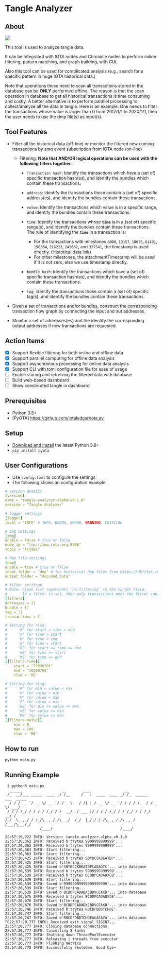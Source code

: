 # Tangle Analyzer

## About

![](analyzer_flow.bmp)

This tool is used to analyze tangle data.

It can be integrated with IOTA nodes and Chronicle nodes to perform online filtering, pattern matching, and graph building, with GUI.

Also this tool can be used for complicated analysis (e.g., search for a specific pattern in huge IOTA historical data.)

Note that operations those need to scan all transactions stored in the database can be **ONLY** performed offline. The reason is that the scan operation in database to get all historical transactions is time consuming and costly. A better alternative is to perform parallel processing to collect/analyze all the data in tangle. Here is an example: One needs to filter the transactions whose value is larger than 0 from 2017/1/1 to 2020/1/1, then the user needs to use the dmp file(s) as input(s).

## Tool Features
- Filter all the historical data (off-line) or monitor the filtered new coming transactions by zmq event subscription from IOTA node (on-line)
  - Filtering: **Note that AND/OR logical operations can be used with the following filters together.**

    - `Transaction hash`: Identify the transactions which have a (set of) specific transaction hash(es), and identify the bundles which contain these transactions.

    - `address`: Identify the transactions those contain a (set of) specific address(es), and identify the bundles contain these transactions.

    - `value`: Identify the transactions which value is in a specific range, and identify the bundles contain these transactions.

    - `time`: Identify the transactions whose **`time`** is in a (set of) specific range(s), and identify the bundles contain these transactions. The rule of identifying the **`time`** in a transaction is: 
      - For the transactions with milestones `6000`, `13157`, `18675`, `61491`, `150354`, `216223`, `242662`, and `337541`, the timestamp is used directly. ([Historical data link](https://dbfiles.iota.org/?prefix=mainnet/history/))
      - For other milestones, the attachmentTimestamp will be used if it is not zero, else we use timestamp directly.

    - `bundle hash`: Identify the transactions which have a (set of) specific transaction hash(es), and identify the bundles which contain these transactions.

    - `tag`: Identify the transactions those contain a (set of) specific tag(s), and identify the bundles contain these transactions.

- Given a set of transactions and/or bundles, construct the corresponding transaction flow graph by connecting the input and out addresses.

- Monitor a set of addresses(es) and the identify the corresponding output addresses if new transactions are requested.

## Action Items
- [X] Support flexible filtering for both online and offline data
- [X] Support parallel computing for offline data analysis
- [X] Support asynchronous processing for online data analysis
- [X] Support CLI with toml configuration file for ease of usage
- [ ] Enable storing and retreiving the filtered data with database
- [ ] Build web-based dashboard
- [ ] Show constrcuted tangle in dashboard

## Prerequisites

- Python 3.8+
- [PyOTA] https://github.com/iotaledger/iota.py

## Setup

- [Download and install](https://www.python.org/) the latest Python 3.8+
- `pip install pyota`

## User Configurations

- Use `config.toml` to configure the settings
- The following shows an configuration example
```yaml
# version details
[version]
name = "tangle-analyzer-alpha-v0.1.0"
service = "Tangle Analyzer"

# logger settings
[logger]
level = "INFO" # INFO, DEBUG, ERROR, WARNING, CRITICAL

# zmq settings
[zmq]
enable = false # true or false
node_ip = "tcp://zmq.iota.org:5556"
topic = "trytes"

# dmp file settings
[dmp]
enable = true # true or false
input_folder = "dmp" # The historical dmp files from https://dbfiles.iota.org/?prefix=mainnet/history/
output_folder = "decoded_data"

# filter settings
# Note: blank list represents `no filtering` to the target field.
#       If a filter is set, then only transactions meet the filter conidtion will be reserved
[filters]
addresses = []
bundle = []
tag = []
transactions = []

# Setting for rlse:
#     'R' for start < time < end
#     'm' for time > start
#     'M' for time < end
#     'E' for time = start
#     'RE' for start <= time <= end
#     'mE' for time >= start
#     'ME' for time <= end
[[filters.time]]
    start = "20090101"
    end = "20200706"
    rlse = 'RE'

# Setting for rlsq:
#     'R' for min < value < max
#     'm' for value > min
#     'M' for value < max
#     'E' for value = min
#     'RE' for min <= value <= max
#     'mE' for value >= min
#     'ME' for value <= max
[[filters.value]]
    min = 0
    max = 100
    rlse = 'RE'
```

## How to run

`python main.py`


## Running Example

```
 $ python3 main.py 
  ______                  __        ___                __                     
 /_  __/___ _____  ____ _/ /__     /   |  ____  ____ _/ /_  ______  ___  _____
  / / / __ `/ __ \/ __ `/ / _ \   / /| | / __ \/ __ `/ / / / /_  / / _ \/ ___/
 / / / /_/ / / / / /_/ / /  __/  / ___ |/ / / / /_/ / / /_/ / / /_/  __/ /    
/_/  \__,_/_/ /_/\__, /_/\___/  /_/  |_/_/ /_/\__,_/_/\__, / /___/\___/_/     
                /____/                               /____/                   

22:57:19,222 INFO: Version: tangle-analyzer-alpha-v0.1.0
22:57:20,362 INFO: Received b'trytes 9999999999999'...
22:57:20,362 INFO: Received b'trytes 9999999999999'...
22:57:20,363 INFO: Start filtering...
22:57:20,363 INFO: Start filtering...
22:57:20,425 INFO: Received b'trytes SBYBCCKBEATBP'...
22:57:20,425 INFO: Start filtering...
22:57:20,425 INFO: Saved b'SBYBCCKBEATBPCADADTC'... into database
22:57:20,539 INFO: Received b'trytes 9999999999999'...
22:57:20,539 INFO: Received b'trytes BCDDPCADADXCB'...
22:57:20,539 INFO: Start filtering...
22:57:20,539 INFO: Saved b'99999999999999999999'... into database
22:57:20,539 INFO: Start filtering...
22:57:20,539 INFO: Saved b'BCDDPCADADXCBDVCEAKD'... into database
22:57:20,675 INFO: Received b'trytes BCDDPCADADXCB'...
22:57:20,676 INFO: Start filtering...
22:57:20,676 INFO: Saved b'BCDDPCADADXCBDVCEAKD'... into database
22:57:20,746 INFO: Received b'trytes RBCDFDBDTCHDE'...
22:57:20,747 INFO: Start filtering...
22:57:20,747 INFO: Saved b'RBCDFDBDTCHDEAUASAYA'... into database
^C22:57:20,777 INFO: Received exit signal SIGINT...
22:57:20,777 INFO: Closing database connections
22:57:20,777 INFO: Cancelling 8 tasks
22:57:20,777 INFO: Shutting down ThreadPoolExecutor
22:57:20,777 INFO: Releasing 1 threads from executor
22:57:20,777 INFO: Flushing metrics
22:57:20,778 INFO: Successfully shutdown. Good bye~
```